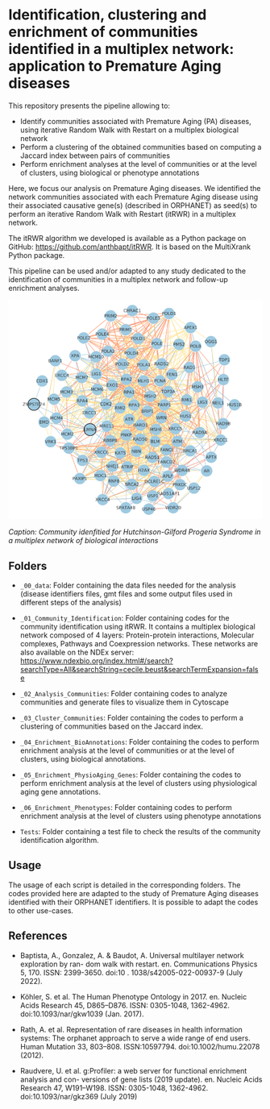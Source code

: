 # Identification, clustering and enrichment of communities identified in a multiplex network: application to Premature Aging diseases 

This repository presents the pipeline allowing to:
* Identify communities associated with Premature Aging (PA) diseases, using iterative Random Walk with Restart on a multiplex biological network  
* Perform a clustering of the obtained communities based on computing a Jaccard index between pairs of communities
* Perform enrichment analyses at the level of communities or at the level of clusters, using biological or phenotype annotations

Here, we focus our analysis on Premature Aging diseases. We identified the network communities associated with each Premature Aging disease using their associated causative gene(s) (described in ORPHANET) as seed(s) to perform an iterative Random Walk with Restart (itRWR) in a multiplex network. 

The itRWR algorithm we developed is available as a Python package on GitHub: https://github.com/anthbapt/itRWR. It is based on the MultiXrank Python package. 

This pipeline can be used and/or adapted to any study dedicated to the identification of communities in a multiplex network and follow-up enrichment analyses.

<img src="HGPS_community.png" alt="Alt text" title="Community idenfitied for Hutchinson-Gilford Progeria Syndrome in a multiplex network of biological interactions">

*Caption: Community idenfitied for Hutchinson-Gilford Progeria Syndrome in a multiplex network of biological interactions*

## Folders

* ```_00_data```: Folder containing the data files needed for the analysis (disease identifiers files, gmt files and some output files used in different steps of the analysis)
* ```_01_Community_Identification```: Folder containing codes for the community identification using itRWR. It contains a multiplex biological network composed of 4 layers: Protein-protein interactions, Molecular complexes, Pathways and Coexpression networks. These networks are also available on the NDEx server: https://www.ndexbio.org/index.html#/search?searchType=All&searchString=cecile.beust&searchTermExpansion=false

* ```_02_Analysis_Communities```: Folder containing codes to analyze communities and generate files to visualize them in Cytoscape

* ```_03_Cluster_Communities```: Folder containing the codes to perform a clustering of communities based on the Jaccard index.

* ```_04_Enrichment_BioAnnotations```: Folder containing the codes to perform enrichment analysis at the level of communities or at the level of clusters, using biological annotations.

* ```_05_Enrichment_PhysioAging_Genes```: Folder containing the codes to perform enrichment analysis at the level of clusters using physiological aging gene annotations.

* ```_06_Enrichment_Phenotypes```: Folder containing codes to perform enrichment analysis at the level of clusters using phenotype annotations

* ```Tests```: Folder containing a test file to check the results of the community identification algorithm.

## Usage

The usage of each script is detailed in the corresponding folders. The codes provided here are adapted to the study of Premature Aging diseases identified with their ORPHANET identifiers. It is possible to adapt the codes to other use-cases. 

## References

* Baptista, A., Gonzalez, A. & Baudot, A. Universal multilayer network exploration by ran-
dom walk with restart. en. Communications Physics 5, 170. ISSN: 2399-3650. doi:10 .
1038/s42005-022-00937-9 (July 2022).


* Köhler, S. et al. The Human Phenotype Ontology in 2017. en. Nucleic Acids Research 45,
D865–D876. ISSN: 0305-1048, 1362-4962. doi:10.1093/nar/gkw1039 (Jan. 2017).

* Rath, A. et al. Representation of rare diseases in health information systems: The orphanet approach to serve a wide range of end users. Human Mutation 33, 803–808. ISSN:10597794. doi:10.1002/humu.22078 (2012).

* Raudvere, U. et al. g:Profiler: a web server for functional enrichment analysis and con-
versions of gene lists (2019 update). en. Nucleic Acids Research 47, W191–W198. ISSN:
0305-1048, 1362-4962. doi:10.1093/nar/gkz369 (July 2019)
